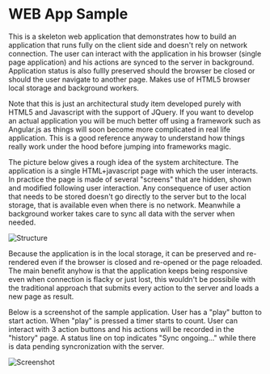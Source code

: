 
WEB App Sample
=============

This is a skeleton web application that demonstrates how to build an application that runs fully on the client side and doesn't rely on network connection. The user can interact with the application in his browser (single page application) and his actions are synced to the server in background. Application status is also fullly preserved should the browser be closed or should the user navigate to another page. Makes use of HTML5 browser local storage and background workers.

Note that this is just an architectural study item developed purely with HTML5 and Javascript with the support of JQuery. If you want to develop an actual application you will be much better off using a framework such as Angular.js as things will soon become more complicated in real life application. This is a good reference anyway to understand how things really work under the hood before jumping into frameworks magic.

The picture below gives a rough idea of the system architecture. The application is a single HTML+javascript page with which the user interacts. In practice the page is made of several "screens" that are hidden, shown and modified following user interaction. Any consequence of user action that needs to be stored doesn't go directly to the server but to the local storage, that is available even when there is no network. Meanwhile a background worker takes care to sync all data with the server when needed.

![Structure](https://raw.github.com/nicolacimmino/playground/master/WebAppSample/documentation/structure.png)

Because the application is in the local storage, it can be preserved and re-rendered even if the browser is closed and re-opened or the page reloaded. The main benefit anyhow is that the application keeps being responsive even when connection is flacky or just lost, this wouldn't be possibile with the traditional approach that submits every action to the server and loads a new page as result.

Below is a screenshot of the sample application. User has a "play" button to start action. When "play" is pressed a timer starts to count. User can interact with 3 action buttons and his actions will be recorded in the "history" page. A status line on top indicates "Sync ongoing..." while there is data pending syncronization with the server.

![Screenshot](https://raw.github.com/nicolacimmino/playground/master/WebAppSample/documentation/screenshot.png)
